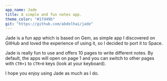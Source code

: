 ```yaml
---
app_name: Jade
title: A simple and fun notes app.
theme_color: "#17d49b"
git: "https://github.com/abdelhai/jade"
---
```


Jade is a fun app which is based on Gem, as simple app I discovered on GitHub and loved the experience of using it, so I decided to port it to Space.

Jade is really fun to use and offers 10 pages to write different notes. By default, the apps will open on page 1 and you can switch to other pages with `CTR+1` to `CTR+0` keys (look at your keyboard).

I hope you enjoy using Jade as much as I do.